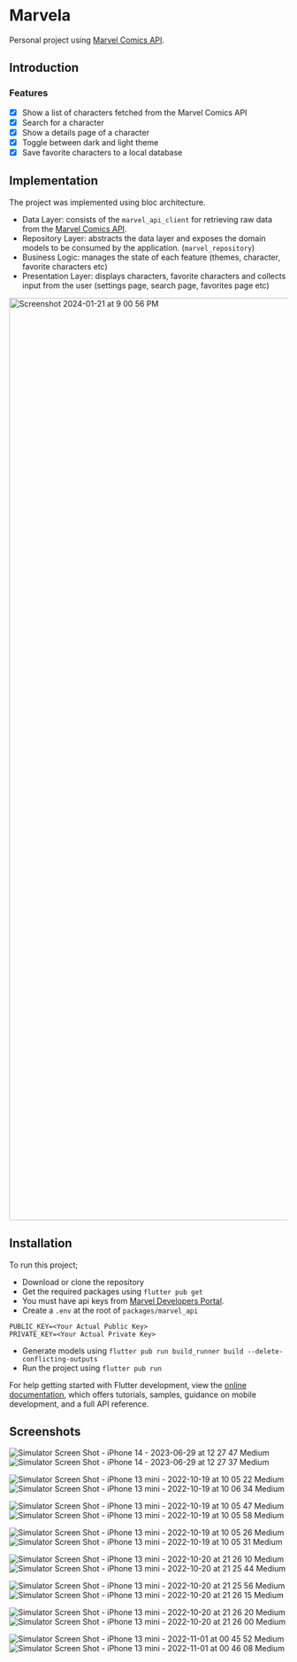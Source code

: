 # Marvela

Personal project using [Marvel Comics API](https://developer.marvel.com/).

## Introduction

### Features

- [x] Show a list of characters fetched from the Marvel Comics API
- [x] Search for a character
- [x] Show a details page of a character
- [x] Toggle between dark and light theme
- [x] Save favorite characters to a local database

## Implementation

The project was implemented using bloc architecture.

- Data Layer: consists of the `marvel_api_client` for retrieving raw data from the [Marvel Comics API](https://developer.marvel.com/).
- Repository Layer: abstracts the data layer and exposes the domain models to be consumed by the application. (`marvel_repository`)
- Business Logic: manages the state of each feature (themes, character, favorite characters etc)
- Presentation Layer: displays characters, favorite characters and collects input from the user (settings page, search page, favorites page etc)

<img width="1665" alt="Screenshot 2024-01-21 at 9 00 56 PM" src="https://github.com/osobotu/marvela/assets/72420125/acfd8f5e-e542-48b7-9b48-ef517732a493">



## Installation

To run this project;

- Download or clone the repository
- Get the required packages using `flutter pub get`
- You must have api keys from [Marvel Developers Portal](https://developer.marvel.com/).
- Create a `.env` at the root of `packages/marvel_api`

```
PUBLIC_KEY=<Your Actual Public Key>
PRIVATE_KEY=<Your Actual Private Key>
```

- Generate models using `flutter pub run build_runner build --delete-conflicting-outputs`
- Run the project using `flutter pub run`

For help getting started with Flutter development, view the
[online documentation](https://docs.flutter.dev/), which offers tutorials,
samples, guidance on mobile development, and a full API reference.

## Screenshots

![Simulator Screen Shot - iPhone 14 - 2023-06-29 at 12 27 47 Medium](https://github.com/osobotu/marvela/assets/72420125/abe8ccae-8aca-4655-a740-9b77da5f7670)
![Simulator Screen Shot - iPhone 14 - 2023-06-29 at 12 27 37 Medium](https://github.com/osobotu/marvela/assets/72420125/33142c00-013a-4ade-aa1a-400a2de19abe)

![Simulator Screen Shot - iPhone 13 mini - 2022-10-19 at 10 05 22 Medium](https://user-images.githubusercontent.com/72420125/196648773-04af8711-4c61-4a0b-bd3d-4e899eda6ad5.jpeg)
![Simulator Screen Shot - iPhone 13 mini - 2022-10-19 at 10 06 34 Medium](https://user-images.githubusercontent.com/72420125/196650048-1811dee6-c4bf-4fdb-a6da-fb2f4ba6f2fd.jpeg)

![Simulator Screen Shot - iPhone 13 mini - 2022-10-19 at 10 05 47 Medium](https://user-images.githubusercontent.com/72420125/196650103-e7088d26-f106-4157-b6b7-3ada82141068.jpeg)
![Simulator Screen Shot - iPhone 13 mini - 2022-10-19 at 10 05 58 Medium](https://user-images.githubusercontent.com/72420125/196650446-02b7ff3b-47c2-4fc6-950a-8e5634e7d09b.jpeg)

![Simulator Screen Shot - iPhone 13 mini - 2022-10-19 at 10 05 26 Medium](https://user-images.githubusercontent.com/72420125/196650499-de5b5695-698c-4a3e-b5a6-31bfea11c895.jpeg)
![Simulator Screen Shot - iPhone 13 mini - 2022-10-19 at 10 05 31 Medium](https://user-images.githubusercontent.com/72420125/196650512-43af8bff-5b9d-4739-954d-38bed952f710.jpeg)

![Simulator Screen Shot - iPhone 13 mini - 2022-10-20 at 21 26 10 Medium](https://user-images.githubusercontent.com/72420125/197052271-ed3ebce7-deef-40b2-aa9b-63c07430af12.jpeg)
![Simulator Screen Shot - iPhone 13 mini - 2022-10-20 at 21 25 44 Medium](https://user-images.githubusercontent.com/72420125/197052501-5d557149-112d-4b88-a2ca-7e8268269e8e.jpeg)

![Simulator Screen Shot - iPhone 13 mini - 2022-10-20 at 21 25 56 Medium](https://user-images.githubusercontent.com/72420125/197054728-5e5d63e9-c95b-4345-980f-3b99b2d6d6c2.jpeg)
![Simulator Screen Shot - iPhone 13 mini - 2022-10-20 at 21 26 15 Medium](https://user-images.githubusercontent.com/72420125/197054739-800e362f-0436-4787-bb6c-83737df40ae8.jpeg)

![Simulator Screen Shot - iPhone 13 mini - 2022-10-20 at 21 26 20 Medium](https://user-images.githubusercontent.com/72420125/197054757-1fa21955-b004-4918-8b6e-c56b61689fa9.jpeg)
![Simulator Screen Shot - iPhone 13 mini - 2022-10-20 at 21 26 00 Medium](https://user-images.githubusercontent.com/72420125/197054766-d03c41b4-bca2-4620-be6c-0d86fd60650f.jpeg)

![Simulator Screen Shot - iPhone 13 mini - 2022-11-01 at 00 45 52 Medium](https://user-images.githubusercontent.com/72420125/199130961-2c398765-ef4d-4b92-90c4-c7738e70c6bd.jpeg)
![Simulator Screen Shot - iPhone 13 mini - 2022-11-01 at 00 46 08 Medium](https://user-images.githubusercontent.com/72420125/199131007-898e40ea-a3eb-44c5-8639-d0476b2c6a1b.jpeg)
